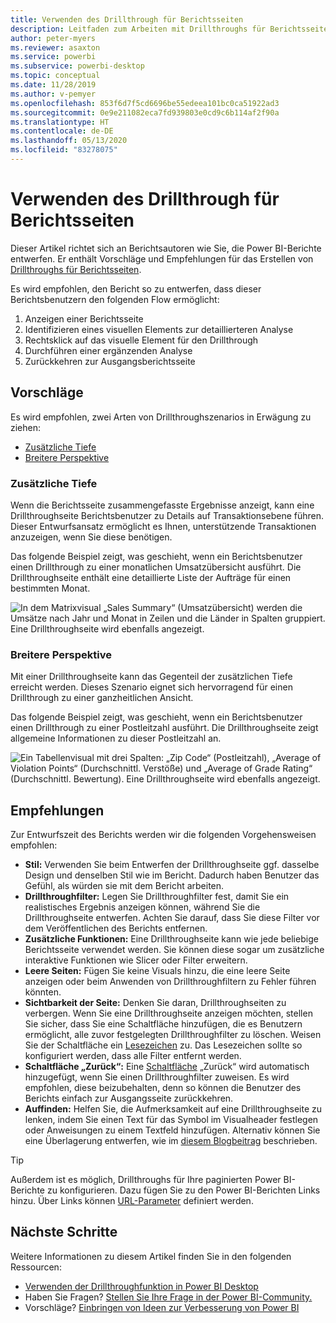 ```yaml
---
title: Verwenden des Drillthrough für Berichtsseiten
description: Leitfaden zum Arbeiten mit Drillthroughs für Berichtsseiten
author: peter-myers
ms.reviewer: asaxton
ms.service: powerbi
ms.subservice: powerbi-desktop
ms.topic: conceptual
ms.date: 11/28/2019
ms.author: v-pemyer
ms.openlocfilehash: 853f6d7f5cd6696be55edeea101bc0ca51922ad3
ms.sourcegitcommit: 0e9e211082eca7fd939803e0cd9c6b114af2f90a
ms.translationtype: HT
ms.contentlocale: de-DE
ms.lasthandoff: 05/13/2020
ms.locfileid: "83278075"
---
```

# <a name="use-report-page-drillthrough"></a>Verwenden des Drillthrough für Berichtsseiten

Dieser Artikel richtet sich an Berichtsautoren wie Sie, die Power BI-Berichte entwerfen. Er enthält Vorschläge und Empfehlungen für das Erstellen von [Drillthroughs für Berichtsseiten](../create-reports/desktop-drillthrough.md).

Es wird empfohlen, den Bericht so zu entwerfen, dass dieser Berichtsbenutzern den folgenden Flow ermöglicht:

1. Anzeigen einer Berichtsseite
2. Identifizieren eines visuellen Elements zur detaillierteren Analyse
3. Rechtsklick auf das visuelle Element für den Drillthrough
4. Durchführen einer ergänzenden Analyse
5. Zurückkehren zur Ausgangsberichtsseite

## <a name="suggestions"></a>Vorschläge

Es wird empfohlen, zwei Arten von Drillthroughszenarios in Erwägung zu ziehen:

- [Zusätzliche Tiefe](#additional-depth)
- [Breitere Perspektive](#broader-perspective)

### <a name="additional-depth"></a>Zusätzliche Tiefe

Wenn die Berichtsseite zusammengefasste Ergebnisse anzeigt, kann eine Drillthroughseite Berichtsbenutzer zu Details auf Transaktionsebene führen. Dieser Entwurfsansatz ermöglicht es Ihnen, unterstützende Transaktionen anzuzeigen, wenn Sie diese benötigen.

Das folgende Beispiel zeigt, was geschieht, wenn ein Berichtsbenutzer einen Drillthrough zu einer monatlichen Umsatzübersicht ausführt. Die Drillthroughseite enthält eine detaillierte Liste der Aufträge für einen bestimmten Monat.

![In dem Matrixvisual „Sales Summary“ (Umsatzübersicht) werden die Umsätze nach Jahr und Monat in Zeilen und die Länder in Spalten gruppiert. Eine Drillthroughseite wird ebenfalls angezeigt.](media/report-drillthrough/suggestion-drillthrough-add-depth.png)

### <a name="broader-perspective"></a>Breitere Perspektive

Mit einer Drillthroughseite kann das Gegenteil der zusätzlichen Tiefe erreicht werden. Dieses Szenario eignet sich hervorragend für einen Drillthrough zu einer ganzheitlichen Ansicht.

Das folgende Beispiel zeigt, was geschieht, wenn ein Berichtsbenutzer einen Drillthrough zu einer Postleitzahl ausführt. Die Drillthroughseite zeigt allgemeine Informationen zu dieser Postleitzahl an.

![Ein Tabellenvisual mit drei Spalten: „Zip Code“ (Postleitzahl), „Average of Violation Points“ (Durchschnittl. Verstöße) und „Average of Grade Rating“ (Durchschnittl. Bewertung). Eine Drillthroughseite wird ebenfalls angezeigt.](media/report-drillthrough/suggestion-drillthrough-broader-perspective.png)

## <a name="recommendations"></a>Empfehlungen

Zur Entwurfszeit des Berichts werden wir die folgenden Vorgehensweisen empfohlen:

- **Stil:** Verwenden Sie beim Entwerfen der Drillthroughseite ggf. dasselbe Design und denselben Stil wie im Bericht. Dadurch haben Benutzer das Gefühl, als würden sie mit dem Bericht arbeiten.
- **Drillthroughfilter:** Legen Sie Drillthroughfilter fest, damit Sie ein realistisches Ergebnis anzeigen können, während Sie die Drillthroughseite entwerfen. Achten Sie darauf, dass Sie diese Filter vor dem Veröffentlichen des Berichts entfernen.
- **Zusätzliche Funktionen:** Eine Drillthroughseite kann wie jede beliebige Berichtsseite verwendet werden. Sie können diese sogar um zusätzliche interaktive Funktionen wie Slicer oder Filter erweitern.
- **Leere Seiten:** Fügen Sie keine Visuals hinzu, die eine leere Seite anzeigen oder beim Anwenden von Drillthroughfiltern zu Fehler führen könnten.
- **Sichtbarkeit der Seite:** Denken Sie daran, Drillthroughseiten zu verbergen. Wenn Sie eine Drillthroughseite anzeigen möchten, stellen Sie sicher, dass Sie eine Schaltfläche hinzufügen, die es Benutzern ermöglicht, alle zuvor festgelegten Drillthroughfilter zu löschen. Weisen Sie der Schaltfläche ein [Lesezeichen](../create-reports/desktop-bookmarks.md) zu. Das Lesezeichen sollte so konfiguriert werden, dass alle Filter entfernt werden.
- **Schaltfläche „Zurück“:** Eine [Schaltfläche](../create-reports/desktop-buttons.md) „Zurück“ wird automatisch hinzugefügt, wenn Sie einen Drillthroughfilter zuweisen. Es wird empfohlen, diese beizubehalten, denn so können die Benutzer des Berichts einfach zur Ausgangsseite zurückkehren.
- **Auffinden:** Helfen Sie, die Aufmerksamkeit auf eine Drillthroughseite zu lenken, indem Sie einen Text für das Symbol im Visualheader festlegen oder Anweisungen zu einem Textfeld hinzufügen. Alternativ können Sie eine Überlagerung entwerfen, wie im [diesem Blogbeitrag](https://alluringbi.com/2019/10/23/overlays-for-true-self-serve-reporting/) beschrieben.

> [!TIP]
> Außerdem ist es möglich, Drillthroughs für Ihre paginierten Power BI-Berichte zu konfigurieren. Dazu fügen Sie zu den Power BI-Berichten Links hinzu. Über Links können [URL-Parameter](https://powerbi.microsoft.com/blog/url-parameters-for-paginated-reports-are-now-available/) definiert werden.

## <a name="next-steps"></a>Nächste Schritte

Weitere Informationen zu diesem Artikel finden Sie in den folgenden Ressourcen:

- [Verwenden der Drillthroughfunktion in Power BI Desktop](../create-reports/desktop-drillthrough.md)
- Haben Sie Fragen? [Stellen Sie Ihre Frage in der Power BI-Community.](https://community.powerbi.com/)
- Vorschläge? [Einbringen von Ideen zur Verbesserung von Power BI](https://ideas.powerbi.com/)
